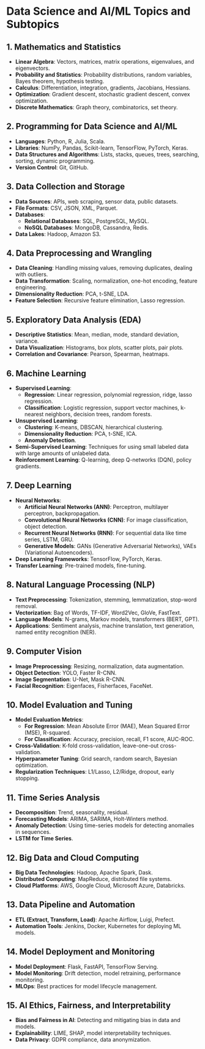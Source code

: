 
# Data Science and AI/ML Topics and Subtopics

## 1. Mathematics and Statistics

- **Linear Algebra**: Vectors, matrices, matrix operations, eigenvalues, and eigenvectors.
- **Probability and Statistics**: Probability distributions, random variables, Bayes theorem, hypothesis testing.
- **Calculus**: Differentiation, integration, gradients, Jacobians, Hessians.
- **Optimization**: Gradient descent, stochastic gradient descent, convex optimization.
- **Discrete Mathematics**: Graph theory, combinatorics, set theory.

## 2. Programming for Data Science and AI/ML

- **Languages**: Python, R, Julia, Scala.
- **Libraries**: NumPy, Pandas, Scikit-learn, TensorFlow, PyTorch, Keras.
- **Data Structures and Algorithms**: Lists, stacks, queues, trees, searching, sorting, dynamic programming.
- **Version Control**: Git, GitHub.

## 3. Data Collection and Storage

- **Data Sources**: APIs, web scraping, sensor data, public datasets.
- **File Formats**: CSV, JSON, XML, Parquet.
- **Databases**:
  - **Relational Databases**: SQL, PostgreSQL, MySQL.
  - **NoSQL Databases**: MongoDB, Cassandra, Redis.
- **Data Lakes**: Hadoop, Amazon S3.

## 4. Data Preprocessing and Wrangling

- **Data Cleaning**: Handling missing values, removing duplicates, dealing with outliers.
- **Data Transformation**: Scaling, normalization, one-hot encoding, feature engineering.
- **Dimensionality Reduction**: PCA, t-SNE, LDA.
- **Feature Selection**: Recursive feature elimination, Lasso regression.

## 5. Exploratory Data Analysis (EDA)

- **Descriptive Statistics**: Mean, median, mode, standard deviation, variance.
- **Data Visualization**: Histograms, box plots, scatter plots, pair plots.
- **Correlation and Covariance**: Pearson, Spearman, heatmaps.

## 6. Machine Learning

- **Supervised Learning**:
  - **Regression**: Linear regression, polynomial regression, ridge, lasso regression.
  - **Classification**: Logistic regression, support vector machines, k-nearest neighbors, decision trees, random forests.
- **Unsupervised Learning**:
  - **Clustering**: K-means, DBSCAN, hierarchical clustering.
  - **Dimensionality Reduction**: PCA, t-SNE, ICA.
  - **Anomaly Detection**.
- **Semi-Supervised Learning**: Techniques for using small labeled data with large amounts of unlabeled data.
- **Reinforcement Learning**: Q-learning, deep Q-networks (DQN), policy gradients.

## 7. Deep Learning

- **Neural Networks**:
  - **Artificial Neural Networks (ANN)**: Perceptron, multilayer perceptron, backpropagation.
  - **Convolutional Neural Networks (CNN)**: For image classification, object detection.
  - **Recurrent Neural Networks (RNN)**: For sequential data like time series, LSTM, GRU.
  - **Generative Models**: GANs (Generative Adversarial Networks), VAEs (Variational Autoencoders).
- **Deep Learning Frameworks**: TensorFlow, PyTorch, Keras.
- **Transfer Learning**: Pre-trained models, fine-tuning.

## 8. Natural Language Processing (NLP)

- **Text Preprocessing**: Tokenization, stemming, lemmatization, stop-word removal.
- **Vectorization**: Bag of Words, TF-IDF, Word2Vec, GloVe, FastText.
- **Language Models**: N-grams, Markov models, transformers (BERT, GPT).
- **Applications**: Sentiment analysis, machine translation, text generation, named entity recognition (NER).

## 9. Computer Vision

- **Image Preprocessing**: Resizing, normalization, data augmentation.
- **Object Detection**: YOLO, Faster R-CNN.
- **Image Segmentation**: U-Net, Mask R-CNN.
- **Facial Recognition**: Eigenfaces, Fisherfaces, FaceNet.

## 10. Model Evaluation and Tuning

- **Model Evaluation Metrics**:
  - **For Regression**: Mean Absolute Error (MAE), Mean Squared Error (MSE), R-squared.
  - **For Classification**: Accuracy, precision, recall, F1 score, AUC-ROC.
- **Cross-Validation**: K-fold cross-validation, leave-one-out cross-validation.
- **Hyperparameter Tuning**: Grid search, random search, Bayesian optimization.
- **Regularization Techniques**: L1/Lasso, L2/Ridge, dropout, early stopping.

## 11. Time Series Analysis

- **Decomposition**: Trend, seasonality, residual.
- **Forecasting Models**: ARIMA, SARIMA, Holt-Winters method.
- **Anomaly Detection**: Using time-series models for detecting anomalies in sequences.
- **LSTM for Time Series**.

## 12. Big Data and Cloud Computing

- **Big Data Technologies**: Hadoop, Apache Spark, Dask.
- **Distributed Computing**: MapReduce, distributed file systems.
- **Cloud Platforms**: AWS, Google Cloud, Microsoft Azure, Databricks.

## 13. Data Pipeline and Automation

- **ETL (Extract, Transform, Load)**: Apache Airflow, Luigi, Prefect.
- **Automation Tools**: Jenkins, Docker, Kubernetes for deploying ML models.

## 14. Model Deployment and Monitoring

- **Model Deployment**: Flask, FastAPI, TensorFlow Serving.
- **Model Monitoring**: Drift detection, model retraining, performance monitoring.
- **MLOps**: Best practices for model lifecycle management.

## 15. AI Ethics, Fairness, and Interpretability

- **Bias and Fairness in AI**: Detecting and mitigating bias in data and models.
- **Explainability**: LIME, SHAP, model interpretability techniques.
- **Data Privacy**: GDPR compliance, data anonymization.

